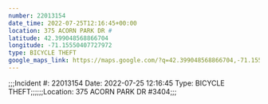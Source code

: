 ```yaml
---
number: 22013154
date_time: 2022-07-25T12:16:45+00:00
location: 375 ACORN PARK DR #
latitude: 42.399048568866704
longitude: -71.15550407727972
type: BICYCLE THEFT
google_maps_link: https://maps.google.com/?q=42.399048568866704,-71.15550407727972
---
```


;;;Incident #: 22013154  Date: 2022-07-25 12:16:45   Type: BICYCLE THEFT;;;;;;Location: 375 ACORN PARK DR #3404;;;
